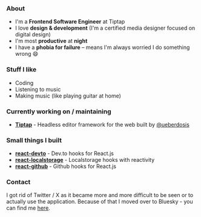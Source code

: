 ### About
* I'm a **Frontend Software Engineer** at Tiptap
* I love **design & development** (I'm a certified media designer focused on digital design)
* I'm most **productive** at **night**
* I have a **phobia for failure** – means I'm always worried I do something wrong 😄

### Stuff I like
* Coding
* Listening to music
* Making music (like playing guitar at home)

### Currently working on / maintaining
* **[Tiptap](https://github.com/ueberdosis/tiptap)** - Headless editor framework for the web built by [@ueberdosis](https://github.com/ueberdosis)

### Small things I built
* **[react-devto](https://github.com/bdbch/react-devto)** - Dev.to hooks for React.js
* **[react-localstorage](https://github.com/bdbch/react-localstorage)** - Localstorage hooks with reactivity
* **[react-github](https://github.com/bdbch/react-github)** - Github hooks for React.js
  
### Contact

I got rid of Twitter / X as it became more and more difficult to be seen or to actually use the application. Because of that I moved over to Bluesky - you can find me [here](https://bsky.app/profile/bdbch.bsky.social).
